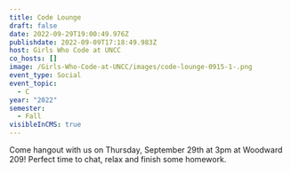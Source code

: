 ```yaml
---
title: Code Lounge
draft: false
date: 2022-09-29T19:00:49.976Z
publishdate: 2022-09-09T17:18:49.983Z
host: Girls Who Code at UNCC
co_hosts: []
image: /Girls-Who-Code-at-UNCC/images/code-lounge-0915-1-.png
event_type: Social
event_topic:
  - C
year: "2022"
semester:
  - Fall
visibleInCMS: true
---
```

Come hangout with us on Thursday, September 29th at 3pm at Woodward 209! Perfect time to chat, relax and finish some homework.